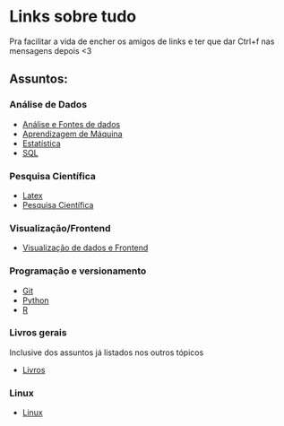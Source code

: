 # Links sobre tudo
Pra facilitar a vida de encher os amigos de links e ter que dar Ctrl+f nas mensagens depois <3

## Assuntos:

### Análise de Dados

- [Análise e Fontes de dados](https://github.com/Lorenaps/links-sobre-tudo/blob/master/arquivos/analise_e_fonte_dados.md)
- [Aprendizagem de Máquina](https://github.com/Lorenaps/links-sobre-tudo/blob/master/arquivos/aprendizagem_maquina.md)
- [Estatística](https://github.com/Lorenaps/links-sobre-tudo/blob/master/arquivos/estatistica.md)
- [SQL](https://github.com/Lorenaps/links-sobre-tudo/blob/master/arquivos/sql.md)

### Pesquisa Científica

- [Latex](https://github.com/Lorenaps/links-sobre-tudo/blob/master/arquivos/latex.md)
- [Pesquisa Científica](https://github.com/Lorenaps/links-sobre-tudo/blob/master/arquivos/pesquisa_cientifica.md)

### Visualização/Frontend

- [Visualização de dados e Frontend](https://github.com/Lorenaps/links-sobre-tudo/blob/master/arquivos/visualizacao.md)

### Programação e versionamento

- [Git](https://github.com/Lorenaps/links-sobre-tudo/blob/master/arquivos/git.md)
- [Python](https://github.com/Lorenaps/links-sobre-tudo/blob/master/arquivos/python.md)
- [R](https://github.com/Lorenaps/links-sobre-tudo/blob/master/arquivos/r.md)

### Livros gerais
Inclusive dos assuntos já listados nos outros tópicos

- [Livros](https://github.com/Lorenaps/links-sobre-tudo/blob/master/arquivos/livros.md)

### Linux

- [Linux](https://github.com/Lorenaps/links-sobre-tudo/blob/master/arquivos/linux.md)
